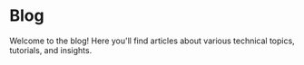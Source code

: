 # Blog

Welcome to the blog! Here you'll find articles about various technical topics, tutorials, and insights.
